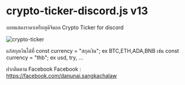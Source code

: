 # crypto-ticker-discord.js v13

บอทแสดงราคาเหรียญดิจิตอล Crypto Ticker for discord

![crypto-ticker](https://github.com/danunai1993/crypto-ticker-discordjs-v13/blob/main/crypto-ticker.png)

แก้สกุลเงินได้ที่ const currency = "สกุลเงิน"; ex BTC,ETH,ADA,BNB
เช่น const currency = "thb"; ex usd, try, ...


ฝากติดตาม Facebook
Facebook : https://facebook.com/danunai.sangkachalaw

